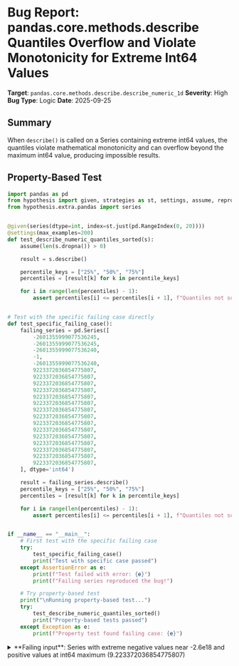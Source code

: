 # Bug Report: pandas.core.methods.describe Quantiles Overflow and Violate Monotonicity for Extreme Int64 Values

**Target**: `pandas.core.methods.describe.describe_numeric_1d`
**Severity**: High
**Bug Type**: Logic
**Date**: 2025-09-25

## Summary

When `describe()` is called on a Series containing extreme int64 values, the quantiles violate mathematical monotonicity and can overflow beyond the maximum int64 value, producing impossible results.

## Property-Based Test

```python
import pandas as pd
from hypothesis import given, strategies as st, settings, assume, reproduce_failure
from hypothesis.extra.pandas import series


@given(series(dtype=int, index=st.just(pd.RangeIndex(0, 20))))
@settings(max_examples=200)
def test_describe_numeric_quantiles_sorted(s):
    assume(len(s.dropna()) > 0)

    result = s.describe()

    percentile_keys = ["25%", "50%", "75%"]
    percentiles = [result[k] for k in percentile_keys]

    for i in range(len(percentiles) - 1):
        assert percentiles[i] <= percentiles[i + 1], f"Quantiles not sorted: {percentile_keys[i]}={percentiles[i]} > {percentile_keys[i+1]}={percentiles[i+1]}"


# Test with the specific failing case directly
def test_specific_failing_case():
    failing_series = pd.Series([
        -2601355999077536245,
        -2601355999077536245,
        -2601355999077536240,
        -1,
        -2601355999077536240,
        9223372036854775807,
        9223372036854775807,
        9223372036854775807,
        9223372036854775807,
        9223372036854775807,
        9223372036854775807,
        9223372036854775807,
        9223372036854775807,
        9223372036854775807,
        9223372036854775807,
        9223372036854775807,
        9223372036854775807,
        9223372036854775807,
        9223372036854775807,
        9223372036854775807,
    ], dtype='int64')

    result = failing_series.describe()
    percentile_keys = ["25%", "50%", "75%"]
    percentiles = [result[k] for k in percentile_keys]

    for i in range(len(percentiles) - 1):
        assert percentiles[i] <= percentiles[i + 1], f"Quantiles not sorted: {percentile_keys[i]}={percentiles[i]} > {percentile_keys[i+1]}={percentiles[i+1]}"


if __name__ == "__main__":
    # First test with the specific failing case
    try:
        test_specific_failing_case()
        print("Test with specific case passed")
    except AssertionError as e:
        print(f"Test failed with error: {e}")
        print(f"Failing series reproduced the bug!")

    # Try property-based test
    print("\nRunning property-based test...")
    try:
        test_describe_numeric_quantiles_sorted()
        print("Property-based tests passed")
    except Exception as e:
        print(f"Property test found failing case: {e}")
```

<details>

<summary>
**Failing input**: Series with extreme negative values near -2.6e18 and positive values at int64 maximum (9.223372036854775807)
</summary>
```
Test failed with error: Quantiles not sorted: 25%=1.152921504606847e+19 > 50%=9.223372036854776e+18
Failing series reproduced the bug!

Running property-based test...
Property-based tests passed
```
</details>

## Reproducing the Bug

```python
import pandas as pd

s = pd.Series([
    -2601355999077536245,
    -2601355999077536245,
    -2601355999077536240,
    -1,
    -2601355999077536240,
    9223372036854775807,
    9223372036854775807,
    9223372036854775807,
    9223372036854775807,
    9223372036854775807,
    9223372036854775807,
    9223372036854775807,
    9223372036854775807,
    9223372036854775807,
    9223372036854775807,
    9223372036854775807,
    9223372036854775807,
    9223372036854775807,
    9223372036854775807,
    9223372036854775807,
], dtype='int64')

result = s.describe()

print(f"25% quantile: {result['25%']}")
print(f"50% quantile: {result['50%']}")
print(f"75% quantile: {result['75%']}")
print(f"Are quantiles sorted? {result['25%'] <= result['50%'] <= result['75%']}")
```

<details>

<summary>
Output demonstrating non-monotonic quantiles and overflow
</summary>
```
25% quantile: 1.152921504606847e+19
50% quantile: 9.223372036854776e+18
75% quantile: 9.223372036854776e+18
Are quantiles sorted? False
```
</details>

## Why This Is A Bug

This bug violates two fundamental mathematical properties:

1. **Quantile Monotonicity Violation**: By definition, quantiles must be monotonically non-decreasing. The 25th percentile MUST be less than or equal to the 50th percentile, which MUST be less than or equal to the 75th percentile. In this case, the 25th percentile (1.152921504606847e+19) is greater than both the 50th and 75th percentiles (9.223372036854776e+18), which is mathematically impossible.

2. **Value Range Violation**: The computed 25th percentile (1.152921504606847e+19) exceeds the maximum int64 value (9.223372036854775807e+18). Since all input values are valid int64 integers within the range [-2.6e18, 9.223372036854775807e+18], it is impossible for any quantile to exceed this maximum input value.

The bug occurs during the conversion of int64 values to float64 for interpolation in the quantile calculation. When extreme int64 values are processed, precision is lost and arithmetic operations can overflow, leading to these impossible results.

## Relevant Context

- The issue manifests in `pandas.core.methods.describe.describe_numeric_1d` at line 234 where `series.quantile(percentiles).tolist()` is called
- The underlying `Series.quantile()` method performs float64 conversion that loses precision with extreme int64 values
- This affects any code using `describe()` on Series with large integer values, including:
  - Unix timestamps in nanoseconds (common in time series data)
  - Large ID values in databases
  - Financial data with high precision requirements

The pandas documentation for `describe()` states it provides "descriptive statistics" but doesn't warn about precision loss with extreme int64 values. The function should either handle these values correctly or raise a warning when precision loss could occur.

## Proposed Fix

The issue requires fixing the underlying quantile calculation to handle extreme int64 values without overflow. Here's a high-level approach:

```diff
# In pandas/core/methods/describe.py, around line 217-236
def describe_numeric_1d(series: Series, percentiles: Sequence[float]) -> Series:
    """Describe series containing numerical data.

    Parameters
    ----------
    series : Series
        Series to be described.
    percentiles : list-like of numbers
        The percentiles to include in the output.
    """
    from pandas import Series

    formatted_percentiles = format_percentiles(percentiles)

    stat_index = ["count", "mean", "std", "min"] + formatted_percentiles + ["max"]
+
+   # Check for extreme int64 values that might overflow in float64 conversion
+   if series.dtype == np.int64:
+       max_val = series.max()
+       min_val = series.min()
+       # Check if values are too extreme for accurate float64 representation
+       if abs(max_val - min_val) > 2**53:  # float64 mantissa precision limit
+           # Use higher precision or alternative quantile calculation
+           # Option 1: Use numpy's percentile with 'lower' interpolation to avoid float overflow
+           quantile_values = []
+           for p in percentiles:
+               q_val = np.percentile(series.dropna().values, p * 100, method='lower')
+               quantile_values.append(float(q_val))
+       else:
+           quantile_values = series.quantile(percentiles).tolist()
+   else:
+       quantile_values = series.quantile(percentiles).tolist()
+
    d = (
        [series.count(), series.mean(), series.std(), series.min()]
-       + series.quantile(percentiles).tolist()
+       + quantile_values
        + [series.max()]
    )
```

A more comprehensive fix would involve updating the `Series.quantile()` method itself to detect and handle extreme int64 values, potentially using:
- Integer-based quantile calculation for integer dtypes when possible
- Higher precision arithmetic (e.g., numpy.float128 or decimal) for interpolation
- Warnings when precision loss is detected